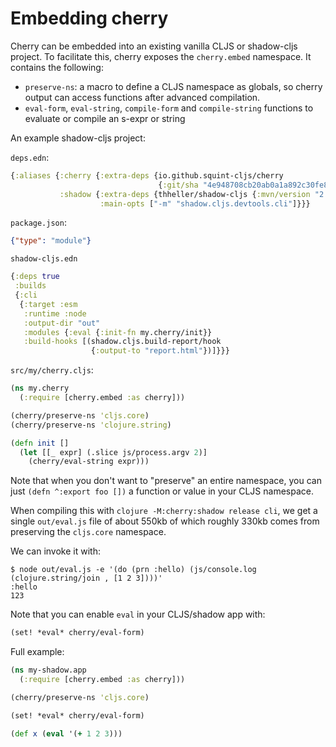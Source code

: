 # Embedding cherry

Cherry can be embedded into an existing vanilla CLJS or shadow-cljs project.
To facilitate this, cherry exposes the `cherry.embed` namespace. It contains the following:

- `preserve-ns`: a macro to define a CLJS namespace as globals, so cherry output
  can access functions after advanced compilation.
- `eval-form`, `eval-string`, `compile-form` and `compile-string` functions to evaluate or compile an s-expr or string

An example shadow-cljs project:

`deps.edn`:

``` clojure
{:aliases {:cherry {:extra-deps {io.github.squint-cljs/cherry
                                 {:git/sha "4e948708cb20ab0a1a892c30fe87842a2efcc380"}}}
           :shadow {:extra-deps {thheller/shadow-cljs {:mvn/version "2.22.9"}}
                    :main-opts ["-m" "shadow.cljs.devtools.cli"]}}}
```

`package.json`:

``` json
{"type": "module"}
```

`shadow-cljs.edn`
``` clojure
{:deps true
 :builds
 {:cli
  {:target :esm
   :runtime :node
   :output-dir "out"
   :modules {:eval {:init-fn my.cherry/init}}
   :build-hooks [(shadow.cljs.build-report/hook
                  {:output-to "report.html"})]}}}

```

`src/my/cherry.cljs`:
``` clojure
(ns my.cherry
  (:require [cherry.embed :as cherry]))

(cherry/preserve-ns 'cljs.core)
(cherry/preserve-ns 'clojure.string)

(defn init []
  (let [[_ expr] (.slice js/process.argv 2)]
    (cherry/eval-string expr)))
```

Note that when you don't want to "preserve" an entire namespace, you can just
`(defn ^:export foo [])` a function or value in your CLJS namespace.

When compiling this with `clojure -M:cherry:shadow release cli`, we get a single
`out/eval.js` file of about 550kb of which roughly 330kb comes from preserving
the `cljs.core` namespace.

We can invoke it with:

``` shell
$ node out/eval.js -e '(do (prn :hello) (js/console.log (clojure.string/join , [1 2 3])))'
:hello
123
```

Note that you can enable `eval` in your CLJS/shadow app with:

``` clojure
(set! *eval* cherry/eval-form)
```

Full example:

``` clojure
(ns my-shadow.app
  (:require [cherry.embed :as cherry]))

(cherry/preserve-ns 'cljs.core)

(set! *eval* cherry/eval-form)

(def x (eval '(+ 1 2 3)))
```
